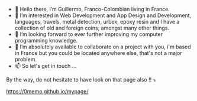 - 👋 Hello there, I’m Guillermo, Franco-Colombian living in France.
- 👀 I’m interested in Web Development and App Design and Development, languages, travels, metal detection, urbex, epoxy resin and I have a collection of old and foreign coins; amongst many other things.
- 🌱 I’m looking forward to ever further improving my computer programming knowledge.
- 💞️ I’m absolutely available to collaborate on a project with you, i'm based in France but you could be located anywhere else, that's not a major problem.
- 📫 So let's get in touch ...

By the way, do not hesitate to have look on that page also !! :arrow_heading_down:

https://0memo.github.io/mypage/

<!---
0Memo/0Memo is a ✨ special ✨ repository because its `README.md` (this file) appears on your GitHub profile.
You can click the Preview link to take a look at your changes.
--->
